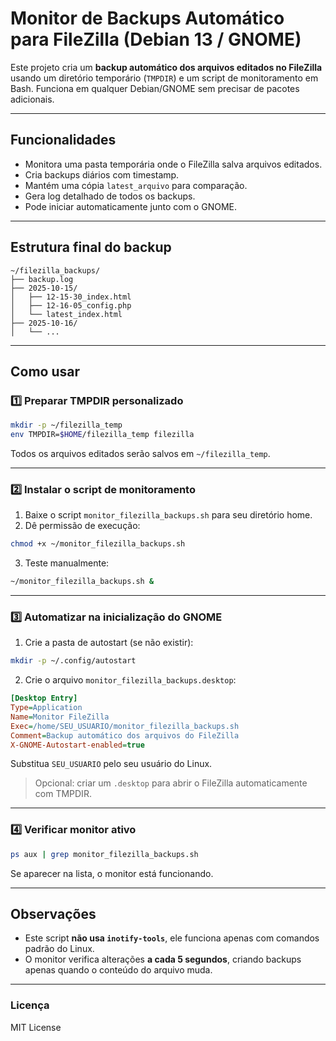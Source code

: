 # Monitor de Backups Automático para FileZilla (Debian 13 / GNOME)

Este projeto cria um **backup automático dos arquivos editados no FileZilla** usando um diretório temporário (`TMPDIR`) e um script de monitoramento em Bash.
Funciona em qualquer Debian/GNOME sem precisar de pacotes adicionais.

---

## Funcionalidades

* Monitora uma pasta temporária onde o FileZilla salva arquivos editados.
* Cria backups diários com timestamp.
* Mantém uma cópia `latest_arquivo` para comparação.
* Gera log detalhado de todos os backups.
* Pode iniciar automaticamente junto com o GNOME.

---

## Estrutura final do backup

```
~/filezilla_backups/
├── backup.log
├── 2025-10-15/
│   ├── 12-15-30_index.html
│   ├── 12-16-05_config.php
│   └── latest_index.html
├── 2025-10-16/
│   └── ...
```

---

## Como usar

### 1️⃣ Preparar TMPDIR personalizado

```bash
mkdir -p ~/filezilla_temp
env TMPDIR=$HOME/filezilla_temp filezilla
```

Todos os arquivos editados serão salvos em `~/filezilla_temp`.

---

### 2️⃣ Instalar o script de monitoramento

1. Baixe o script `monitor_filezilla_backups.sh` para seu diretório home.
2. Dê permissão de execução:

```bash
chmod +x ~/monitor_filezilla_backups.sh
```

3. Teste manualmente:

```bash
~/monitor_filezilla_backups.sh &
```

---

### 3️⃣ Automatizar na inicialização do GNOME

1. Crie a pasta de autostart (se não existir):

```bash
mkdir -p ~/.config/autostart
```

2. Crie o arquivo `monitor_filezilla_backups.desktop`:

```ini
[Desktop Entry]
Type=Application
Name=Monitor FileZilla
Exec=/home/SEU_USUARIO/monitor_filezilla_backups.sh
Comment=Backup automático dos arquivos do FileZilla
X-GNOME-Autostart-enabled=true
```

Substitua `SEU_USUARIO` pelo seu usuário do Linux.

> Opcional: criar um `.desktop` para abrir o FileZilla automaticamente com TMPDIR.

---

### 4️⃣ Verificar monitor ativo

```bash
ps aux | grep monitor_filezilla_backups.sh
```

Se aparecer na lista, o monitor está funcionando.

---

## Observações

* Este script **não usa `inotify-tools`**, ele funciona apenas com comandos padrão do Linux.
* O monitor verifica alterações **a cada 5 segundos**, criando backups apenas quando o conteúdo do arquivo muda.

---

### Licença

MIT License
